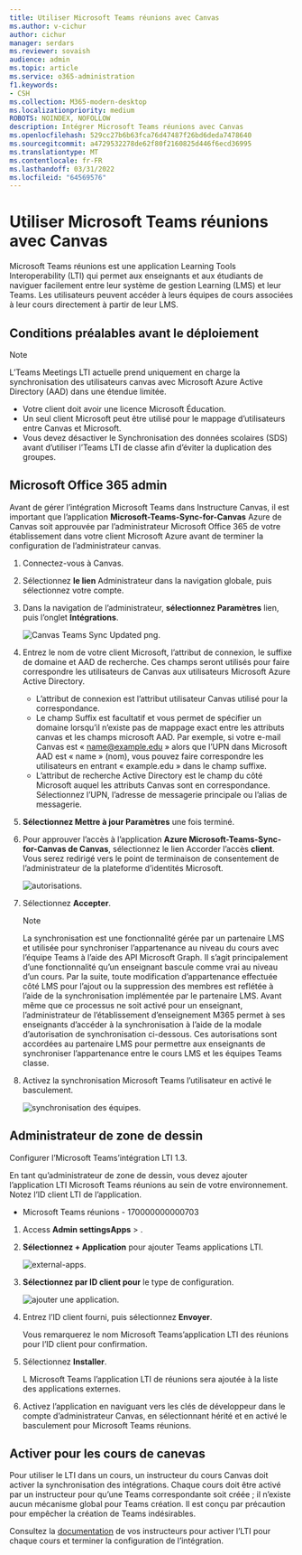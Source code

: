 ```yaml
---
title: Utiliser Microsoft Teams réunions avec Canvas
ms.author: v-cichur
author: cichur
manager: serdars
ms.reviewer: sovaish
audience: admin
ms.topic: article
ms.service: o365-administration
f1.keywords:
- CSH
ms.collection: M365-modern-desktop
ms.localizationpriority: medium
ROBOTS: NOINDEX, NOFOLLOW
description: Intégrer Microsoft Teams réunions avec Canvas
ms.openlocfilehash: 529cc27b6b63fca76d47487f26bd6deda7478640
ms.sourcegitcommit: a4729532278de62f80f2160825d446f6ecd36995
ms.translationtype: MT
ms.contentlocale: fr-FR
ms.lasthandoff: 03/31/2022
ms.locfileid: "64569576"
---
```

# <a name="use-microsoft-teams-meetings-with-canvas"></a>Utiliser Microsoft Teams réunions avec Canvas

Microsoft Teams réunions est une application Learning Tools Interoperability (LTI) qui permet aux enseignants et aux étudiants de naviguer facilement entre leur système de gestion Learning (LMS) et leur Teams. Les utilisateurs peuvent accéder à leurs équipes de cours associées à leur cours directement à partir de leur LMS.

## <a name="prerequisites-before-deployment"></a>Conditions préalables avant le déploiement

> [!NOTE]
> L’Teams Meetings LTI actuelle prend uniquement en charge la synchronisation des utilisateurs canvas avec Microsoft Azure Active Directory (AAD) dans une étendue limitée.
>
> - Votre client doit avoir une licence Microsoft Éducation.
> - Un seul client Microsoft peut être utilisé pour le mappage d’utilisateurs entre Canvas et Microsoft.
> - Vous devez désactiver le Synchronisation des données scolaires (SDS) avant d’utiliser l’Teams LTI de classe afin d’éviter la duplication des groupes.

## <a name="microsoft-office-365-admin"></a>Microsoft Office 365 admin

Avant de gérer l’intégration Microsoft Teams dans Instructure Canvas, il est important que l’application **Microsoft-Teams-Sync-for-Canvas** Azure de Canvas soit approuvée par l’administrateur Microsoft Office 365 de votre établissement dans votre client Microsoft Azure avant de terminer la configuration de l’administrateur canvas.

1. Connectez-vous à Canvas.

2. Sélectionnez **le lien** Administrateur dans la navigation globale, puis sélectionnez votre compte.

3. Dans la navigation de l’administrateur, **sélectionnez Paramètres** lien, puis l’onglet **Intégrations**.

   ![Canvas Teams Sync Updated png.](https://user-images.githubusercontent.com/87142492/128552407-78cb28e9-47cf-4026-954d-12dc3553af6f.png)

4. Entrez le nom de votre client Microsoft, l’attribut de connexion, le suffixe de domaine et AAD de recherche. Ces champs seront utilisés pour faire correspondre les utilisateurs de Canvas aux utilisateurs Microsoft Azure Active Directory.
   - L’attribut de connexion est l’attribut utilisateur Canvas utilisé pour la correspondance.
   - Le champ Suffix est facultatif et vous permet de spécifier un domaine lorsqu’il n’existe pas de mappage exact entre les attributs canvas et les champs microsoft AAD. Par exemple, si votre e-mail Canvas est « name@example.edu » alors que l’UPN dans Microsoft AAD est « name » (nom), vous pouvez faire correspondre les utilisateurs en entrant « example.edu » dans le champ suffixe.
   - L’attribut de recherche Active Directory est le champ du côté Microsoft auquel les attributs Canvas sont en correspondance. Sélectionnez l’UPN, l’adresse de messagerie principale ou l’alias de messagerie.

5. **Sélectionnez Mettre à jour Paramètres** une fois terminé.

6. Pour approuver l’accès à l’application **Azure Microsoft-Teams-Sync-for-Canvas de Canvas**, sélectionnez le lien Accorder l’accès **client**. Vous serez redirigé vers le point de terminaison de consentement de l’administrateur de la plateforme d’identités Microsoft.

   ![autorisations.](media/permissions.png)

7. Sélectionnez **Accepter**.

   > [!NOTE]
   > La synchronisation est une fonctionnalité gérée par un partenaire LMS et utilisée pour synchroniser l’appartenance au niveau du cours avec l’équipe Teams à l’aide des API Microsoft Graph. Il s’agit principalement d’une fonctionnalité qu’un enseignant bascule comme vrai au niveau d’un cours. Par la suite, toute modification d’appartenance effectuée côté LMS pour l’ajout ou la suppression des membres est reflétée à l’aide de la synchronisation implémentée par le partenaire LMS. Avant même que ce processus ne soit activé pour un enseignant, l’administrateur de l’établissement d’enseignement M365 permet à ses enseignants d’accéder à la synchronisation à l’aide de la modale d’autorisation de synchronisation ci-dessous. Ces autorisations sont accordées au partenaire LMS pour permettre aux enseignants de synchroniser l’appartenance entre le cours LMS et les équipes Teams classe.

8. Activez la synchronisation Microsoft Teams l’utilisateur en  activé le basculement.

   ![synchronisation des équipes.](media/teams-sync.png)

## <a name="canvas-admin"></a>Administrateur de zone de dessin

Configurer l’Microsoft Teams’intégration LTI 1.3.

En tant qu’administrateur de zone de dessin, vous devez ajouter l’application LTI Microsoft Teams réunions au sein de votre environnement. Notez l’ID client LTI de l’application.

 - Microsoft Teams réunions - 170000000000703

1. Access **Admin settingsApps** > .

2. **Sélectionnez + Application** pour ajouter Teams applications LTI.

   ![external-apps.](media/external-apps.png)

3. **Sélectionnez par ID client pour** le type de configuration.

   ![ajouter une application.](media/add-app.png)

4. Entrez l’ID client fourni, puis sélectionnez **Envoyer**.

   Vous remarquerez le nom Microsoft Teams’application LTI des réunions pour l’ID client pour confirmation.

5. Sélectionnez **Installer**.

   L Microsoft Teams l’application LTI de réunions sera ajoutée à la liste des applications externes.

6. Activez l’application en naviguant vers les clés de développeur dans le compte d’administrateur Canvas, en sélectionnant hérité et en  activé le basculement pour Microsoft Teams réunions.

## <a name="enable-for-canvas-courses"></a>Activer pour les cours de canevas

Pour utiliser le LTI dans un cours, un instructeur du cours Canvas doit activer la synchronisation des intégrations. Chaque cours doit être activé par un instructeur pour qu’une Teams correspondante soit créée ; il n’existe aucun mécanisme global pour Teams création. Il est conçu par précaution pour empêcher la création de Teams indésirables.

Consultez la [documentation](https://support.microsoft.com/topic/use-microsoft-teams-classes-in-your-lms-preview-ac6a1e34-32f7-45e6-b83e-094185a1e78a#ID0EBD=Instructure_Canvas) de vos instructeurs pour activer l’LTI pour chaque cours et terminer la configuration de l’intégration.
